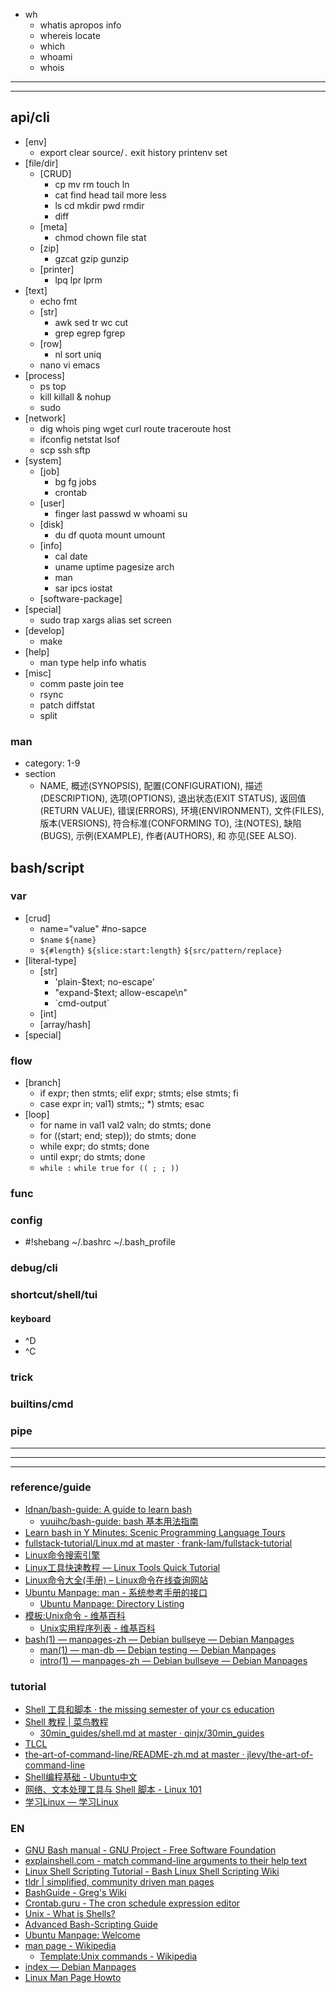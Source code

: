- wh
  - whatis apropos info
  - whereis locate
  - which
  - whoami
  - whois
---
---
## api/cli
- [env]
  - export clear source/`.` exit history printenv set
- [file/dir]
  - [CRUD]
    - cp mv rm touch ln
    - cat find head tail more less
    - ls cd mkdir pwd rmdir
    - diff
  - [meta]
    - chmod chown file stat
  - [zip]
    - gzcat gzip gunzip
  - [printer]
    - lpq lpr lprm
- [text]
  - echo fmt 
  - [str]
    - awk sed tr wc cut
    - grep egrep fgrep 
  - [row]
    - nl sort uniq
  - nano vi emacs
- [process]
  - ps top
  - kill killall & nohup
  - sudo
- [network]
  - dig whois ping wget curl route traceroute host
  - ifconfig netstat lsof
  - scp ssh sftp
- [system]
  - [job]
    - bg fg jobs 
    - crontab
  - [user]
    - finger last passwd w whoami su
  - [disk]
    - du df quota mount umount
  - [info]
    - cal date
    - uname uptime pagesize arch
    - man
    - sar ipcs iostat
  - [software-package]
- [special]
  - sudo trap xargs alias set screen
- [develop]
  - make 
- [help]
  - man type help info whatis 
- [misc]
  - comm paste join tee
  - rsync
  - patch diffstat
  - split
### man
- category: 1-9
- section
  - NAME, 
    概述(SYNOPSIS), 
    配置(CONFIGURATION), 
    描述(DESCRIPTION), 
    选项(OPTIONS), 
    退出状态(EXIT STATUS), 
    返回值(RETURN VALUE), 
    错误(ERRORS), 
    环境(ENVIRONMENT), 
    文件(FILES), 
    版本(VERSIONS), 
    符合标准(CONFORMING TO), 
    注(NOTES), 
    缺陷(BUGS), 
    示例(EXAMPLE), 
    作者(AUTHORS), 和 
    亦见(SEE ALSO).
## bash/script
### var
- [crud]
  - name="value"  #no-sapce
  - `$name` `${name}`
  - `${#length}` `${slice:start:length}` `${src/pattern/replace}`
- [literal-type]
  - [str]
    - 'plain-$text; no-escape' 
    - "expand-$text; allow-escape\n"
    - \`cmd-output\`
  - [int]
  - [array/hash]
- [special]
### flow
- [branch]
  - if expr; then stmts; elif expr; stmts; else stmts; fi
  - case expr in; val1) stmts;; *) stmts; esac
- [loop]
  - for name in val1 val2 valn; do stmts; done
  - for ((start; end; step)); do stmts; done
  - while expr; do stmts; done
  - until expr; do stmts; done
  - `while :` `while true` `for (( ; ; ))`
### func
### config
- #!shebang ~/.bashrc ~/.bash_profile
### debug/cli
### shortcut/shell/tui
#### keyboard
- ^D
- ^C
### trick
### builtins/cmd
### pipe


---
---
---
### reference/guide
- [Idnan/bash-guide: A guide to learn bash](https://github.com/Idnan/bash-guide)
  - [vuuihc/bash-guide: bash 基本用法指南](https://github.com/vuuihc/bash-guide)
- [Learn bash in Y Minutes: Scenic Programming Language Tours](https://learnxinyminutes.com/docs/zh-cn/bash-cn/)
- [fullstack-tutorial/Linux.md at master · frank-lam/fullstack-tutorial](https://github.com/frank-lam/fullstack-tutorial/blob/master/notes/Linux.md)
- [Linux命令搜索引擎](https://wangchujiang.com/linux-command/)
- [Linux工具快速教程 — Linux Tools Quick Tutorial](https://linuxtools-rst.readthedocs.io/zh_CN/latest/)
- [Linux命令大全(手册) – Linux命令在线查询网站](https://www.linuxcool.com/)
- [Ubuntu Manpage: man - 系统参考手册的接口](https://manpages.ubuntu.com/manpages/kinetic/zh_CN/man1/man.1.html)
  - [Ubuntu Manpage: Directory Listing](https://manpages.ubuntu.com/manpages/bionic/zh_CN/man1/)
- [模板:Unix命令 - 维基百科](https://zh.wikipedia.org/wiki/Template:Unix命令)
  - [Unix实用程序列表 - 维基百科](https://zh.wikipedia.org/wiki/Unix实用程序列表)
- [bash(1) — manpages-zh — Debian bullseye — Debian Manpages](https://manpages.debian.org/testing/manpages-zh/bash.1.zh_CN.html)
  - [man(1) — man-db — Debian testing — Debian Manpages](https://manpages.debian.org/testing/man-db/man.1.zh_CN.html)
  - [intro(1) — manpages-zh — Debian bullseye — Debian Manpages](https://manpages.debian.org/testing/manpages-zh/intro.1.zh_CN.html)

### tutorial
- [Shell 工具和脚本 · the missing semester of your cs education](https://missing-semester-cn.github.io/2020/shell-tools/)
- [Shell 教程 | 菜鸟教程](https://www.runoob.com/linux/linux-shell.html)
  - [30min_guides/shell.md at master · qinjx/30min_guides](https://github.com/qinjx/30min_guides/blob/master/shell.md)
- [TLCL](https://billie66.github.io/TLCL/book/) [](#详细的双语混排教材顺便练习英语但不适合速成)
- [the-art-of-command-line/README-zh.md at master · jlevy/the-art-of-command-line](https://github.com/jlevy/the-art-of-command-line/blob/master/README-zh.md)
- [Shell编程基础 - Ubuntu中文](https://wiki.ubuntu.org.cn/Shell编程基础)
- [网络、文本处理工具与 Shell 脚本 - Linux 101](https://101.lug.ustc.edu.cn/Ch06/)
- [学习Linux — 学习Linux](https://linux.fasionchan.com/zh_CN/latest/index.html)

### EN
- [GNU Bash manual - GNU Project - Free Software Foundation](https://www.gnu.org/software/bash/manual/)
- [explainshell.com - match command-line arguments to their help text](https://explainshell.com/)
- [Linux Shell Scripting Tutorial - Bash Linux Shell Scripting Wiki](https://bash.cyberciti.biz/guide/Main_Page)
- [tldr | simplified, community driven man pages](https://tldr.ostera.io/)
- [BashGuide - Greg's Wiki](https://mywiki.wooledge.org/BashGuide)
- [Crontab.guru - The cron schedule expression editor](https://crontab.guru/)
- [Unix - What is Shells?](https://www.tutorialspoint.com/unix/unix-shell.htm)
- [Advanced Bash-Scripting Guide](https://tldp.org/LDP/abs/html/)
- [Ubuntu Manpage: Welcome](https://manpages.ubuntu.com/)
- [man page - Wikipedia](https://en.wikipedia.org/wiki/Man_page)
  - [Template:Unix commands - Wikipedia](https://en.wikipedia.org/wiki/Template:Unix_commands)
- [index — Debian Manpages](https://manpages.debian.org/)
- [Linux Man Page Howto](https://tldp.org/HOWTO/Man-Page/)

